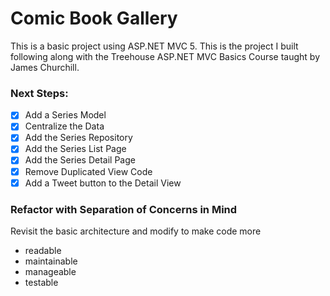 # Comic Book Gallery #

This is a basic project using ASP.NET MVC 5. This is the project I built following along with the Treehouse ASP.NET MVC Basics Course taught by James Churchill. 

### Next Steps:  ###

- [x] Add a Series Model
- [x] Centralize the Data
- [x] Add the Series Repository
- [x] Add the Series List Page
- [x] Add the Series Detail Page
- [x] Remove Duplicated View Code
- [x] Add a Tweet button to the Detail View

### Refactor with Separation of Concerns in Mind ##


Revisit the basic architecture and modify to make code more 
- readable 
- maintainable
- manageable
- testable
